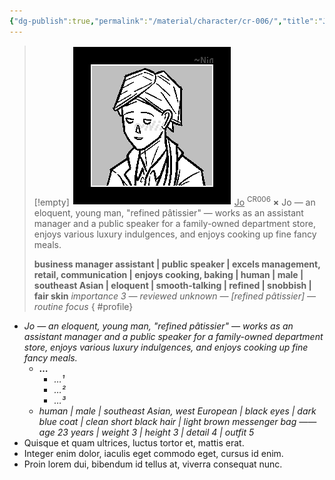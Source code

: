 ```yaml
---
{"dg-publish":true,"permalink":"/material/character/cr-006/","title":"Jo","tags":["-character"]}
---
```


>[!empty]
> ![RESOURCE/ASSET/ICON/CR006.png|icon](/img/user/RESOURCE/ASSET/ICON/CR006.png) <u class="title">Jo</u> <sup class="title">CR006</sup> <b class="title">×</b>
> Jo — an eloquent, young man, "refined pâtissier" — works as an assistant manager and a public speaker for a family-owned department store, enjoys various luxury indulgences, and enjoys cooking up fine fancy meals.
> 
> <b>business manager assistant | public speaker | excels management, retail, communication | enjoys cooking, baking | human | male | southeast Asian | eloquent | smooth-talking | refined | snobbish | fair skin</b>
> <i class="small">importance 3 — reviewed unknown — [refined pâtissier] — routine focus</i>
{ #profile}


- *Jo — an eloquent, young man, "refined pâtissier" — works as an assistant manager and a public speaker for a family-owned department store, enjoys various luxury indulgences, and enjoys cooking up fine fancy meals.*
	- **…**
		- *…¹*
		- *…²*
		- *…³*
	- *human | male | southeast Asian, west European | black eyes | dark blue coat | clean short black hair | light brown messenger bag —— age 23 years | weight 3 | height 3 | detail 4 | outfit 5*
- Quisque et quam ultrices, luctus tortor et, mattis erat.
- Integer enim dolor, iaculis eget commodo eget, cursus id enim.
- Proin lorem dui, bibendum id tellus at, viverra consequat nunc.